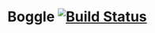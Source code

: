 # Boggle [![Build Status](https://drone.bltserver.com/api/badges/trent/boggle/status.svg)](https://drone.bltserver.com/trent/boggle)
